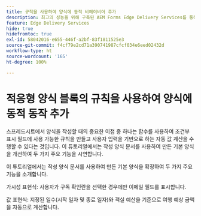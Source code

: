 ```yaml
---
title: 규칙을 사용하여 양식에 동적 비헤이비어 추가
description: 최고의 성능을 위해 구축된 AEM Forms Edge Delivery Services를 통해 간소화된 데이터 수집 및 사용자 참여라는 미래를 구상할 수 있습니다. 규칙을 사용하여 양식에 동적 비헤이비어 추가
feature: Edge Delivery Services
hide: true
hidefromtoc: true
exl-id: 58042016-e655-446f-a2bf-83f1811525e3
source-git-commit: f4cf79e2cd71a390741987cfcf034e6eed02432d
workflow-type: ht
source-wordcount: '165'
ht-degree: 100%

---
```


# 적응형 양식 블록의 규칙을 사용하여 양식에 동적 동작 추가

스프레드시트에서 양식을 작성할 때의 중요한 이점 중 하나는 함수를 사용하여 조건부 표시 필드에 사용 가능한 규칙을 만들고 사용자 입력을 기반으로 하는 자동 값 계산을 수행할 수 있다는 것입니다. 이 튜토리얼에서는 작성 양식 문서를 사용하여 만든 기본 양식을 개선하여 두 가지 주요 기능을 시연합니다.

이 튜토리얼에서는 작성 양식 문서를 사용하여 만든 기본 양식을 확장하여 두 가지 주요 기능을 소개합니다.

가시성 표현식: 사용자가 구독 확인란을 선택한 경우에만 이메일 필드를 표시합니다.

값 표현식: 지정된 일수(시작 일자 및 종료 일자)와 객실 예산을 기준으로 여행 예상 금액을 자동으로 계산합니다.



